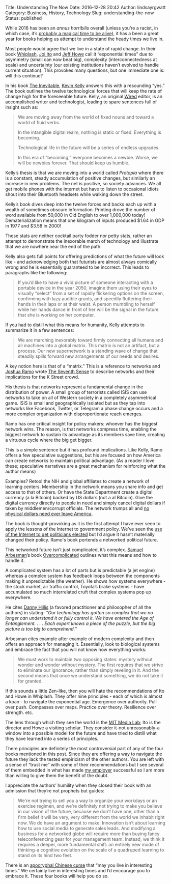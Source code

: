 Title: Understanding The Now
Date: 2016-12-28 20:42
Author: lindsayrgwatt
Category: Business, History, Technology
Slug: understanding-the-now
Status: published

While 2016 has been an *annus horribilis* overall (unless you’re a racist, in which case, it’s [probably a magical time to be alive](http://www.chicagotribune.com/news/opinion/huppke/ct-trump-racist-buchanan-huppke-20160506-story.html)), it has a been a great year for books helping us attempt to understand the heady times we live in.

Most people would agree that we live in a state of rapid change. In their book [Whiplash](https://www.amazon.com/Whiplash-How-Survive-Faster-Future/dp/1455544590/ref=sr_1_2?ie=UTF8&qid=1482981971&sr=8-2&keywords=whiplash), [Joi Ito](https://joi.ito.com/) and [Jeff Howe](https://twitter.com/crowdsourcing?lang=en) call it “exponential times” due to asymmetry (small can now beat big), complexity (interconnectedness at scale) and uncertainty (our existing institutions haven’t evolved to handle current situation). This provokes many questions, but one immediate one is: will this continue?

In his book [The Inevitable](https://www.amazon.com/Inevitable-Understanding-Technological-Forces-Future/dp/0525428089), [Kevin Kelly](http://kk.org/) answers this with a resounding “yes.” The book outlines the twelve technological forces that will keep the rate of change high for the foreseeable future. Kelly, an original [Wired](https://www.wired.com/) editor, is an accomplished writer and technologist, leading to spare sentences full of insight such as:

> We are moving away from the world of fixed nouns and toward a world of fluid verbs.
>
> In the intangible digital realm, nothing is static or fixed. Everything is becoming.
>
> Technological life in the future will be a series of endless upgrades.
>
> In this era of “becoming,” everyone becomes a newbie. Worse, we will be newbies forever. That should keep us humble.

Kelly’s thesis is that we are moving into a world called *Protopia* where there is a constant, steady accumulation of positive changes, but similarly an increase in new problems. The net is positive, so society advances. We all get mobile phones with the internet but have to listen to occasional idiots shout into their Bluetooth headsets while walking down the street.

Kelly’s book dives deep into the twelve forces and backs each up with a wealth of sometimes obscure information. Printing drove the number of word available from 50,000 in Old English to over 1,000,000 today! Dematerialization means that one kilogram of inputs produced $1.64 in GDP in 1977 and $3.58 in 2000!

These stats are neither cocktail party fodder nor petty stats, rather an attempt to demonstrate the inexorable march of technology and illustrate that we are nowhere near the end of the path.

Kelly also gets full points for offering predictions of what the future will look like - and acknowledging both that futurists are almost always comically wrong and he is essentially guaranteed to be incorrect. This leads to paragraphs like the following:

> If you’d like to have a vivid picture of someone interacting with a portable device in the year 2050, imagine them using their eyes to visually “select” from a set of rapidly flickering options on the screen, confirming with lazy audible grunts, and speedily fluttering their hands in their laps or at their waist. A person mumbling to herself while her hands dance in front of her will be the signal in the future that she is working on her computer.

If you had to distill what this means for humanity, Kelly attempts to summarize it in a few sentences:

> We are marching inexorably toward firmly connecting all humans and all machines into a global matrix. This matrix is not an artifact, but a process. Our new supernetwork is a standing wave of change that steadily spills forward new arrangements of our needs and desires.

A key notion here is that of a “matrix.” This is a reference to networks and [Joshua Ramo](http://joshuacooperramo.com/) wrote [The Seventh Sense](https://www.amazon.ca/Seventh-Sense-Fortune-Survival-Networks/dp/0316285064) to describe networks and their implications for the K Street crowd.

His thesis is that networks represent a fundamental change in the distribution of power. A small group of terrorists called ISIS can use networks to take on all of Western society in a completely asymmetrical game. ISIS is small and geographically isolated but as they tap into networks like Facebook, Twitter, or Telegram a phase change occurs and a more complex organization with disproportionate reach emerges.

Ramo has one critical insight for policy makers: whoever has the biggest network wins. The reason, is that networks compress time, enabling the biggest network to sustain its advantage as its members save time, creating a virtuous cycle where the big get bigger.

This is a simple sentence but it has profound implications. Like Kelly, Ramo offers a few speculative suggestions, but his are focused on how America can create networks to maintain political advantage. (As a reader I love these; speculative narratives are a great mechanism for reinforcing what the author means)

Examples? Retool the NIH and global affiliates to create a network of learning centers. Membership in the network means you share info and get access to that of others. Or have the State Department create a digital currency (a la Bitcoin) backed by US dollars (not a al Bitcoin). Give the digital currency directly to people in need and simply cancel digital dollars if taken by middlemen/corrupt officials. The network trumps all and [no physical dollars need ever leave America](https://www.theguardian.com/world/2007/feb/08/usa.iraq1).

The book is thought-provoking as it is the first attempt I have ever seen to apply the lessons of the Internet to government policy. We’ve seen the [use of the Internet to get politicians elected](http://www.nytimes.com/2008/11/10/business/media/10carr.html) but I’d argue it hasn’t materially changed their policy. Ramo's book portends a networked political future.

This networked future isn’t just complicated, it’s complex. [Samuel Arbesman](http://www.arbesman.net/)’s book [Overcomplicated](https://www.amazon.com/Overcomplicated-Technology-at-Limits-Comprehension/dp/1591847761) outlines what this means and how to handle it.

A complicated system has a lot of parts but is predictable (a jet engine) whereas a complex system has feedback loops between the components making it unpredictable (the weather). He shows how systems everywhere - the stock market, air traffic control, Toyota’s brake systems - have accumulated so much interrelated cruft that complex systems pop up everywhere.

He cites [Danny Hillis](https://en.wikipedia.org/wiki/Danny_Hillis) (a favored practitioner and philosopher of all the authors) in stating: *“Our technology has gotten so complex that we no longer can understand it or fully control it. We have entered the Age of Entanglement. . . . Each expert knows a piece of the puzzle, but the big picture is too big to comprehend.”*

Arbesman cites example after example of modern complexity and then offers an approach for managing it. Essentially, look to biological systems and embrace the fact that you will not know how everything works:

> We must work to maintain two opposing states: mystery without wonder and wonder without mystery. The first requires that we strive to eliminate our ignorance, rather than simply reveling in it. And the second means that once we understand something, we do not take it for granted.

If this sounds a little Zen-like, then you will hate the recommendations of Ito and Howe in Whiplash. They offer nine principles - each of which is almost a koan - to navigate the exponential age. Emergence over authority. Pull over push. Compasses over maps. Practice over theory. Resilience over strength. etc.

The lens through which they see the world is the [MIT Media Lab](https://www.media.mit.edu/); Ito is the director and Howe a visiting scholar. They consider it-not unreasonably-a window into a possible model for the future and have tried to distill what they have learned into a series of principles.

There principles are definitely the most controversial part of any of the four books mentioned in this post. Since they are offering a way to navigate the future they lack the tested empiricism of the other authors. You are left with a sense of “trust me” with some of their recommendations but I see several of them embedded in what has made [my employer](https://www.amazon.com/) successful so I am more than willing to give them the benefit of the doubt.

I appreciate the authors’ humility when they closed their book with an admission that they’re not prophets but guides:

> We're not trying to sell you a way to organize your workdays or an exercise regimen, and we’re definitely not trying to make you believe in our vision of the future, because we don't have one, other than a ﬁrm belief it will be very, very different from the world we inhabit right now. We do have an argument to make: Innovation isn’t about learning how to use social media to generate sales leads. And modifying a business for a networked globe will require more than buying fancy teleconferencing gear for your management team. Instead, we think it requires a deeper, more fundamental shift: an entirely new mode of thinking-a cognitive evolution on the scale of a quadruped learning to stand on its hind two feet.

There is an [apocryphal Chinese curse](https://en.wikipedia.org/wiki/May_you_live_in_interesting_times) that “may you live in interesting times.” We certainly live in interesting times and I’d encourage you to embrace it. These four books will help you do so.
